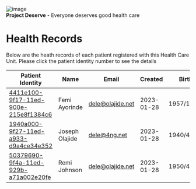 ![image](https://user-images.githubusercontent.com/110731/191966461-b80f054f-0bb3-41b5-b549-10c34c46387b.png)  
**Project Deserve** - Everyone deserves good health care

# Health Records  

Below are the heath records of each patient registered with this Health Care Unit. Please click the patient identity number to see the details

| Patient Identity                                                               | Name          | Email                    | Created      | Birth     | Gender |
| ------------------------------------------------------------------------------ | ------------  | ----------------------   | -----------  | --------- | ------
| [4411e100-9f17-11ed-900e-215e8f1384c6](./4411e100-9f17-11ed-900e-215e8f1384c6) | Femi Ayorinde     | <dele@olajide.net> | 2023-01-28    | 1957/12/24 | Male   
| [1940a000-9f27-11ed-a933-d9a4ce34e352](./1940a000-9f27-11ed-a933-d9a4ce34e352) | Joseph Olajide     | <dele@4ng.net> | 2023-01-28    | 1940/4/20 | Male  
| [50379690-9f4a-11ed-929b-a71a002e20fe](./50379690-9f4a-11ed-929b-a71a002e20fe) | Remi Johnson     | <dele@olajide.net> | 2023-01-28    | 1950/4/20 | Female   |
